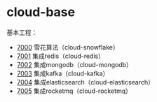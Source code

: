 # cloud-base

基本工程：

* [7000](http://localhost:7000/) 雪花算法（cloud-snowflake） 
* [7001](http://localhost:7001/) 集成redis（cloud-redis） 
* [7002](http://localhost:7002/) 集成mongodb（cloud-mongodb） 
* [7003](http://localhost:7003/) 集成kafka（cloud-kafka） 
* [7004](http://localhost:7004/) 集成elasticsearch（cloud-elasticsearch） 
* [7005](http://localhost:7005/) 集成rocketmq（cloud-rocketmq） 
